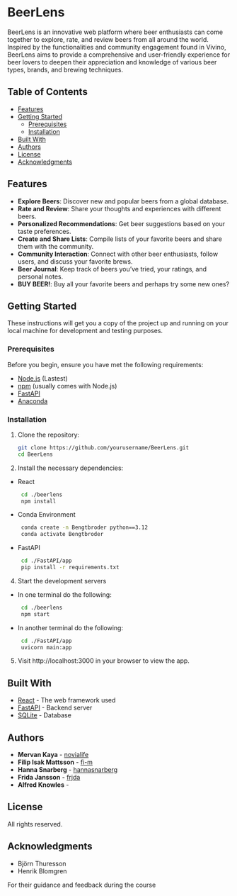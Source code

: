 # BeerLens

BeerLens is an innovative web platform where beer enthusiasts can come together to explore, rate, and review beers from all around the world. 
Inspired by the functionalities and community engagement found in Vivino, BeerLens aims to provide a comprehensive and user-friendly experience for 
beer lovers to deepen their appreciation and knowledge of various beer types, brands, and brewing techniques.

## Table of Contents

- [Features](#features)
- [Getting Started](#getting-started)
  - [Prerequisites](#prerequisites)
  - [Installation](#installation)
- [Built With](#built-with)
- [Authors](#authors)
- [License](#license)
- [Acknowledgments](#acknowledgments)

## Features

- **Explore Beers**: Discover new and popular beers from a global database.
- **Rate and Review**: Share your thoughts and experiences with different beers.
- **Personalized Recommendations**: Get beer suggestions based on your taste preferences.
- **Create and Share Lists**: Compile lists of your favorite beers and share them with the community.
- **Community Interaction**: Connect with other beer enthusiasts, follow users, and discuss your favorite brews.
- **Beer Journal**: Keep track of beers you’ve tried, your ratings, and personal notes.
- **BUY BEER!**: Buy all your favorite beers and perhaps try some new ones?

## Getting Started

These instructions will get you a copy of the project up and running on your local machine for development and testing purposes.

### Prerequisites

Before you begin, ensure you have met the following requirements:

- [Node.js](https://nodejs.org/) (Lastest)
- [npm](https://npmjs.com/) (usually comes with Node.js)
- [FastAPI](https://fastapi.tiangolo.com/)
- [Anaconda](https://www.anaconda.com/)
  
### Installation

1. Clone the repository:

   ```sh
   git clone https://github.com/yourusername/BeerLens.git
   cd BeerLens

2. Install the necessary dependencies:
  - React
    ```sh
     cd ./beerlens
     npm install
- Conda Environment
  ```sh
   conda create -n Bengtbroder python==3.12
   conda activate Bengtbroder
  
- FastAPI
  ```sh
   cd ./FastAPI/app
   pip install -r requirements.txt

4. Start the development servers
- In one terminal do the following:
  ```sh
   cd ./beerlens
   npm start
- In another terminal do the following:
  ```sh
   cd ./FastAPI/app
   uvicorn main:app

5. Visit http://localhost:3000 in your browser to view the app.

## Built With

- [React](https://reactjs.org/) - The web framework used
- [FastAPI](https://fastapi.tiangolo.com/) - Backend server
- [SQLite](https://www.sqlite.org/index.html) - Database

## Authors

- **Mervan Kaya**  - [novialife](https://github.com/novialife)
- **Filip Isak Mattsson**  - [fi-m](https://github.com/fi-m)
- **Hanna Snarberg**  - [hannasnarberg](https://github.com/hannasnarberg)
- **Frida Jansson**  - [frjda](https://github.com/frjda)
- **Alfred Knowles**  - [](https://github.com/)

## License

All rights reserved.

## Acknowledgments

- Björn Thuresson
- Henrik Blomgren
  
For their guidance and feedback during the course


   


